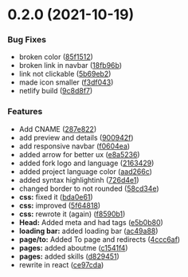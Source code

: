 # 0.2.0 (2021-10-19)


### Bug Fixes

* broken color ([85f1512](https://github.com/Megatank58/website/commit/85f15128b712e8c10ee5648822693b2099191af6))
* broken link in navbar ([18fb96b](https://github.com/Megatank58/website/commit/18fb96b79fee9324ac02cbea803ad49c49d3eb3c))
* link not clickable ([5b69eb2](https://github.com/Megatank58/website/commit/5b69eb2fdeed86b09a06f5b8a51a57ab12b8b6e8))
* made icon smaller ([f3df043](https://github.com/Megatank58/website/commit/f3df043e6863c897a911a17c2699d7d6294fcaa3))
* netlify build ([9c8d8f7](https://github.com/Megatank58/website/commit/9c8d8f76d957d3fabf78197cafe1e844b0ec19b1))


### Features

* Add CNAME ([287e822](https://github.com/Megatank58/website/commit/287e8226da266142e091d848519c40f89e412c68))
* add preview and details ([900942f](https://github.com/Megatank58/website/commit/900942f6ca684541ee758031c36518e0e93542ce))
* add responsive navbar ([f0604ea](https://github.com/Megatank58/website/commit/f0604ea709c7d291699c808216037b5a0e72fbfe))
* added arrow for better ux ([e8a5236](https://github.com/Megatank58/website/commit/e8a5236916d71dcc366da6029debcec6bbd63770))
* added fork logo and language ([2163429](https://github.com/Megatank58/website/commit/216342971adf246788fa5f87f44289588dd96fb3))
* added project language color ([aad266c](https://github.com/Megatank58/website/commit/aad266cff45f70378071b56279cfc0d688deaa6a))
* added syntax highlightinh ([726d4e1](https://github.com/Megatank58/website/commit/726d4e14dafaba8580621b129dbc93f1d9af8e3e))
* changed border to not rounded ([58cd34e](https://github.com/Megatank58/website/commit/58cd34e219303b46ffea14ad36221dc1036a90eb))
* **css:** fixed it ([bda0e61](https://github.com/Megatank58/website/commit/bda0e614e3a7d460d72cafab5c1030b2dddc074e))
* **css:** improved ([5f64818](https://github.com/Megatank58/website/commit/5f6481823cda9515d2dbe9d3dff013bae23db534))
* **css:** rewrote it (again) ([f8590b1](https://github.com/Megatank58/website/commit/f8590b146fcda25572d3d02e917a141af32bd041))
* **Head:** Added meta and had tags ([e5b0b80](https://github.com/Megatank58/website/commit/e5b0b807691c5e42b2236574f019a11c24d39e28))
* **loading bar:** added loading bar ([ac49a88](https://github.com/Megatank58/website/commit/ac49a8887eb5ae8949beab2b360cbbb20bee8202))
* **page/to:** Added To page and redirects ([4ccc6af](https://github.com/Megatank58/website/commit/4ccc6af237255b66efc53a9e3adcfae007dc0c5a))
* **pages:** added aboutme ([c1541f4](https://github.com/Megatank58/website/commit/c1541f46c59b04e477960e5c2438b7ce5e377d0c))
* **pages:** added skills ([d829451](https://github.com/Megatank58/website/commit/d829451f6f0d9be5703d03de9934b6dacf0ffaa0))
* rewrite in react ([ce97cda](https://github.com/Megatank58/website/commit/ce97cdadd69a5eb975c01739807adf929f9559e4))



